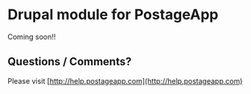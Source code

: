 Drupal module for PostageApp
======================================

Coming soon!!


Questions / Comments?
---------------------

Please visit [http://help.postageapp.com](http://help.postageapp.com)